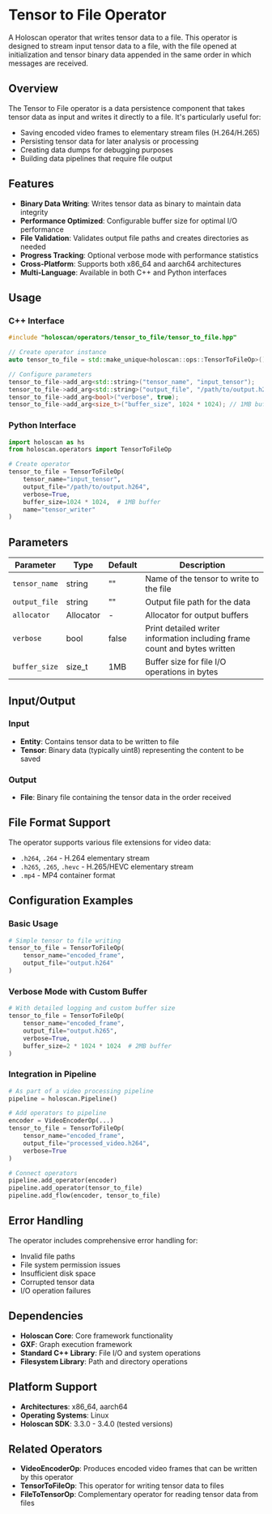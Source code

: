 # Tensor to File Operator

A Holoscan operator that writes tensor data to a file. This operator is designed to stream input tensor data to a file, with the file opened at initialization and tensor binary data appended in the same order in which messages are received.

## Overview

The Tensor to File operator is a data persistence component that takes tensor data as input and writes it directly to a file. It's particularly useful for:

- Saving encoded video frames to elementary stream files (H.264/H.265)
- Persisting tensor data for later analysis or processing
- Creating data dumps for debugging purposes
- Building data pipelines that require file output

## Features

- **Binary Data Writing**: Writes tensor data as binary to maintain data integrity
- **Performance Optimized**: Configurable buffer size for optimal I/O performance
- **File Validation**: Validates output file paths and creates directories as needed
- **Progress Tracking**: Optional verbose mode with performance statistics
- **Cross-Platform**: Supports both x86_64 and aarch64 architectures
- **Multi-Language**: Available in both C++ and Python interfaces

## Usage

### C++ Interface

```cpp
#include "holoscan/operators/tensor_to_file/tensor_to_file.hpp"

// Create operator instance
auto tensor_to_file = std::make_unique<holoscan::ops::TensorToFileOp>();

// Configure parameters
tensor_to_file->add_arg<std::string>("tensor_name", "input_tensor");
tensor_to_file->add_arg<std::string>("output_file", "/path/to/output.h264");
tensor_to_file->add_arg<bool>("verbose", true);
tensor_to_file->add_arg<size_t>("buffer_size", 1024 * 1024); // 1MB buffer
```

### Python Interface

```python
import holoscan as hs
from holoscan.operators import TensorToFileOp

# Create operator
tensor_to_file = TensorToFileOp(
    tensor_name="input_tensor",
    output_file="/path/to/output.h264",
    verbose=True,
    buffer_size=1024 * 1024,  # 1MB buffer
    name="tensor_writer"
)
```

## Parameters

| Parameter | Type | Default | Description |
|-----------|------|---------|-------------|
| `tensor_name` | string | "" | Name of the tensor to write to the file |
| `output_file` | string | "" | Output file path for the data |
| `allocator` | Allocator | - | Allocator for output buffers |
| `verbose` | bool | false | Print detailed writer information including frame count and bytes written |
| `buffer_size` | size_t | 1MB | Buffer size for file I/O operations in bytes |

## Input/Output

### Input
- **Entity**: Contains tensor data to be written to file
- **Tensor**: Binary data (typically uint8) representing the content to be saved

### Output
- **File**: Binary file containing the tensor data in the order received

## File Format Support

The operator supports various file extensions for video data:
- `.h264`, `.264` - H.264 elementary stream
- `.h265`, `.265`, `.hevc` - H.265/HEVC elementary stream  
- `.mp4` - MP4 container format

## Configuration Examples

### Basic Usage
```python
# Simple tensor to file writing
tensor_to_file = TensorToFileOp(
    tensor_name="encoded_frame",
    output_file="output.h264"
)
```

### Verbose Mode with Custom Buffer
```python
# With detailed logging and custom buffer size
tensor_to_file = TensorToFileOp(
    tensor_name="encoded_frame",
    output_file="output.h265",
    verbose=True,
    buffer_size=2 * 1024 * 1024  # 2MB buffer
)
```

### Integration in Pipeline
```python
# As part of a video processing pipeline
pipeline = holoscan.Pipeline()

# Add operators to pipeline
encoder = VideoEncoderOp(...)
tensor_to_file = TensorToFileOp(
    tensor_name="encoded_frame",
    output_file="processed_video.h264",
    verbose=True
)

# Connect operators
pipeline.add_operator(encoder)
pipeline.add_operator(tensor_to_file)
pipeline.add_flow(encoder, tensor_to_file)
```

## Error Handling

The operator includes comprehensive error handling for:
- Invalid file paths
- File system permission issues
- Insufficient disk space
- Corrupted tensor data
- I/O operation failures

## Dependencies

- **Holoscan Core**: Core framework functionality
- **GXF**: Graph execution framework
- **Standard C++ Library**: File I/O and system operations
- **Filesystem Library**: Path and directory operations

## Platform Support

- **Architectures**: x86_64, aarch64
- **Operating Systems**: Linux
- **Holoscan SDK**: 3.3.0 - 3.4.0 (tested versions)

## Related Operators

- **VideoEncoderOp**: Produces encoded video frames that can be written by this operator
- **TensorToFileOp**: This operator for writing tensor data to files
- **FileToTensorOp**: Complementary operator for reading tensor data from files 
